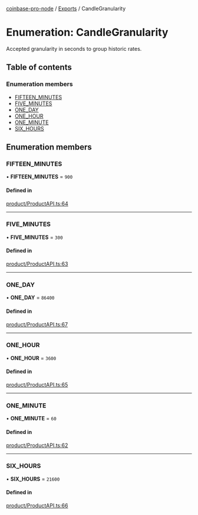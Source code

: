 [coinbase-pro-node](../README.md) / [Exports](../modules.md) / CandleGranularity

# Enumeration: CandleGranularity

Accepted granularity in seconds to group historic rates.

## Table of contents

### Enumeration members

- [FIFTEEN_MINUTES](CandleGranularity.md#fifteen_minutes)
- [FIVE_MINUTES](CandleGranularity.md#five_minutes)
- [ONE_DAY](CandleGranularity.md#one_day)
- [ONE_HOUR](CandleGranularity.md#one_hour)
- [ONE_MINUTE](CandleGranularity.md#one_minute)
- [SIX_HOURS](CandleGranularity.md#six_hours)

## Enumeration members

### FIFTEEN_MINUTES

• **FIFTEEN_MINUTES** = `900`

#### Defined in

[product/ProductAPI.ts:64](https://github.com/bennycode/coinbase-pro-node/blob/7372d05/src/product/ProductAPI.ts#L64)

---

### FIVE_MINUTES

• **FIVE_MINUTES** = `300`

#### Defined in

[product/ProductAPI.ts:63](https://github.com/bennycode/coinbase-pro-node/blob/7372d05/src/product/ProductAPI.ts#L63)

---

### ONE_DAY

• **ONE_DAY** = `86400`

#### Defined in

[product/ProductAPI.ts:67](https://github.com/bennycode/coinbase-pro-node/blob/7372d05/src/product/ProductAPI.ts#L67)

---

### ONE_HOUR

• **ONE_HOUR** = `3600`

#### Defined in

[product/ProductAPI.ts:65](https://github.com/bennycode/coinbase-pro-node/blob/7372d05/src/product/ProductAPI.ts#L65)

---

### ONE_MINUTE

• **ONE_MINUTE** = `60`

#### Defined in

[product/ProductAPI.ts:62](https://github.com/bennycode/coinbase-pro-node/blob/7372d05/src/product/ProductAPI.ts#L62)

---

### SIX_HOURS

• **SIX_HOURS** = `21600`

#### Defined in

[product/ProductAPI.ts:66](https://github.com/bennycode/coinbase-pro-node/blob/7372d05/src/product/ProductAPI.ts#L66)
